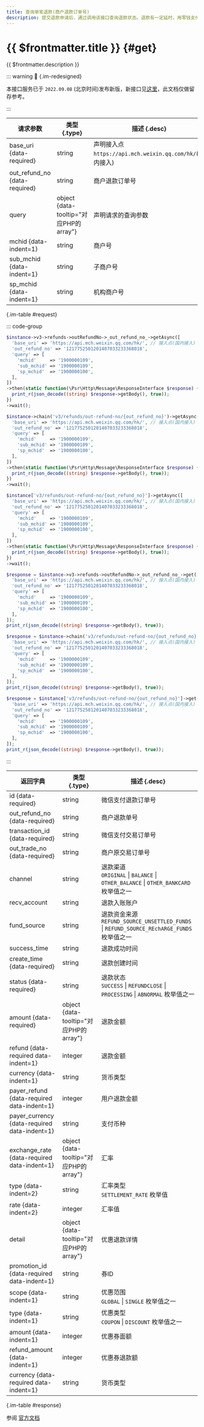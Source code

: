 ```yaml
---
title: 查询单笔退款(商户退款订单号)
description: 提交退款申请后，通过调用该接口查询退款状态。退款有一定延时，用零钱支付的退款20分钟内到账，银行卡支付的退款3个工作日后重新查询退款状态。
---
```


# {{ $frontmatter.title }} {#get}

{{ $frontmatter.description }}

::: warning :beginner: {.im-redesigned}

本接口服务已于 `2022.09.08` (北京时间)发布新版，新接口见[这里](/openapi/v3/global/refunds/out-refund-no/{out_refund_no})，此文档仅做留存参考。

:::

| 请求参数 | 类型 {.type} | 描述 {.desc}
| --- | --- | ---
| base_uri {data-required} | string | 声明接入点`https://api.mch.weixin.qq.com/hk/`(国内接入)
| out_refund_no {data-required} | string | 商户退款订单号
| query | object {data-tooltip="对应PHP的array"} | 声明请求的查询参数
| mchid {data-indent=1} | string | 商户号
| sub_mchid {data-indent=1} | string | 子商户号
| sp_mchid {data-indent=1} | string | 机构商户号

{.im-table #request}

::: code-group

```php [异步纯链式]
$instance->v3->refunds->outRefundNo->_out_refund_no_->getAsync([
  'base_uri' => 'https://api.mch.weixin.qq.com/hk/', // 接入点(国内接入)
  'out_refund_no' => '1217752501201407033233368018',
  'query' => [
    'mchid'     => '1900000109',
    'sub_mchid' => '1900000109',
    'sp_mchid'  => '1900000100',
  ],
])
->then(static function(\Psr\Http\Message\ResponseInterface $response) {
  print_r(json_decode((string) $response->getBody(), true));
})
->wait();
```

```php [异步声明式]
$instance->chain('v3/refunds/out-refund-no/{out_refund_no}')->getAsync([
  'base_uri' => 'https://api.mch.weixin.qq.com/hk/', // 接入点(国内接入)
  'out_refund_no' => '1217752501201407033233368018',
  'query' => [
    'mchid'     => '1900000109',
    'sub_mchid' => '1900000109',
    'sp_mchid'  => '1900000100',
  ],
])
->then(static function(\Psr\Http\Message\ResponseInterface $response) {
  print_r(json_decode((string) $response->getBody(), true));
})
->wait();
```

```php [异步属性式]
$instance['v3/refunds/out-refund-no/{out_refund_no}']->getAsync([
  'base_uri' => 'https://api.mch.weixin.qq.com/hk/', // 接入点(国内接入)
  'out_refund_no' => '1217752501201407033233368018',
  'query' => [
    'mchid'     => '1900000109',
    'sub_mchid' => '1900000109',
    'sp_mchid'  => '1900000100',
  ],
])
->then(static function(\Psr\Http\Message\ResponseInterface $response) {
  print_r(json_decode((string) $response->getBody(), true));
})
->wait();
```

```php [同步纯链式]
$response = $instance->v3->refunds->outRefundNo->_out_refund_no_->get([
  'base_uri' => 'https://api.mch.weixin.qq.com/hk/', // 接入点(国内接入)
  'out_refund_no' => '1217752501201407033233368018',
  'query' => [
    'mchid'     => '1900000109',
    'sub_mchid' => '1900000109',
    'sp_mchid'  => '1900000100',
  ],
]);
print_r(json_decode((string) $response->getBody(), true));
```

```php [同步声明式]
$response = $instance->chain('v3/refunds/out-refund-no/{out_refund_no}')->get([
  'base_uri' => 'https://api.mch.weixin.qq.com/hk/', // 接入点(国内接入)
  'out_refund_no' => '1217752501201407033233368018',
  'query' => [
    'mchid'     => '1900000109',
    'sub_mchid' => '1900000109',
    'sp_mchid'  => '1900000100',
  ],
]);
print_r(json_decode((string) $response->getBody(), true));
```

```php [同步属性式]
$response = $instance['v3/refunds/out-refund-no/{out_refund_no}']->get([
  'base_uri' => 'https://api.mch.weixin.qq.com/hk/', // 接入点(国内接入)
  'out_refund_no' => '1217752501201407033233368018',
  'query' => [
    'mchid'     => '1900000109',
    'sub_mchid' => '1900000109',
    'sp_mchid'  => '1900000100',
  ],
]);
print_r(json_decode((string) $response->getBody(), true));
```

:::

| 返回字典 | 类型 {.type} | 描述 {.desc}
| --- | --- | ---
| id {data-required} | string | 微信支付退款订单号
| out_refund_no {data-required} | string | 商户退款单号
| transaction_id {data-required} | string | 微信支付交易订单号
| out_trade_no {data-required} | string | 商户原交易订单号
| channel | string | 退款渠道<br/>`ORIGINAL` \| `BALANCE` \| `OTHER_BALANCE` \| `OTHER_BANKCARD` 枚举值之一
| recv_account | string | 退款入账账户
| fund_source | string | 退款资金来源<br/>`REFUND_SOURCE_UNSETTLED_FUNDS` \| `REFUND_SOURCE_REchARGE_FUNDS` 枚举值之一
| success_time | string | 退款成功时间
| create_time {data-required} | string | 退款创建时间
| status {data-required} | string | 退款状态<br/>`SUCCESS` \| `REFUNDCLOSE` \| `PROCESSING` \| `ABNORMAL` 枚举值之一
| amount {data-required} | object {data-tooltip="对应PHP的array"} | 退款金额
| refund {data-required data-indent=1} | integer | 退款金额
| currency {data-indent=1} | string | 货币类型
| payer_refund {data-required data-indent=1} | integer | 用户退款金额
| payer_currency {data-required data-indent=1} | string | 支付币种
| exchange_rate {data-required data-indent=1} | object {data-tooltip="对应PHP的array"} | 汇率
| type {data-indent=2} | string | 汇率类型<br/>`SETTLEMENT_RATE` 枚举值
| rate {data-indent=2} | integer | 汇率值
| detail | object {data-tooltip="对应PHP的array"} | 优惠退款详情
| promotion_id {data-required data-indent=1} | string | 券ID
| scope {data-indent=1} | string | 优惠范围<br/>`GLOBAL` \| `SINGLE` 枚举值之一
| type {data-indent=1} | string | 优惠类型<br/>`COUPON` \| `DISCOUNT` 枚举值之一
| amount {data-indent=1} | integer | 优惠券面额
| refund_amount {data-indent=1} | integer | 优惠券退款额
| currency {data-required data-indent=1} | string | 货币类型

{.im-table #response}

参阅 [官方文档](https://pay.weixin.qq.com/wiki/doc/api/wxpay/ch/fusion_wallet_ch/QuickPay/chapter8_3.shtml)
